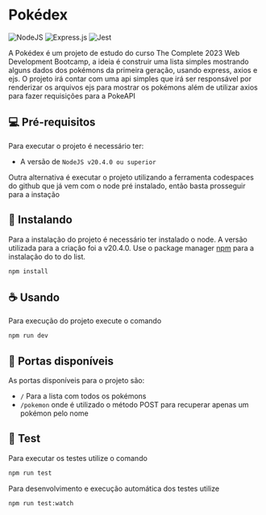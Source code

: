 # Pokédex

![NodeJS](https://img.shields.io/badge/node.js-6DA55F?style=for-the-badge&logo=node.js&logoColor=white)
![Express.js](https://img.shields.io/badge/express.js-%23404d59.svg?style=for-the-badge&logo=express&logoColor=%2361DAFB)
![Jest](https://img.shields.io/badge/-jest-%23C21325?style=for-the-badge&logo=jest&logoColor=white)

A Pokédex é um projeto de estudo do curso The Complete 2023 Web Development Bootcamp, a ideia é construir uma lista simples mostrando alguns dados dos pokémons da primeira geração, usando express, axios e ejs.
O projeto irá contar com uma api simples que irá ser responsável por renderizar os arquivos ejs para mostrar os pokémons além de utilizar axios para fazer requisições para a PokeAPI

## 💻 Pré-requisitos

Para executar o projeto é necessário ter:

- A versão de `NodeJS v20.4.0 ou superior`

Outra alternativa é executar o projeto utilizando a ferramenta codespaces do github que já vem com o node pré instalado, então basta prosseguir para a instação

## 🚀 Instalando

Para a instalação do projeto é necessário ter instalado o node. A versão utilizada para a criação foi a v20.4.0.
Use o package manager [npm](https://www.npmjs.com) para a instalação do to do list.

```bash
npm install
```

## ☕ Usando

Para execução do projeto execute o comando

```bash
npm run dev
```

## 🚪 Portas disponíveis

As portas disponíveis para o projeto são:

- `/` Para a lista com todos os pokémons
- `/pokemon` onde é utilizado o método POST para recuperar apenas um pokémon pelo nome

## 🧪 Test

Para executar os testes utilize o comando

```bash
npm run test
```

Para desenvolvimento e execução automática dos testes utilize

```bash
npm run test:watch
```
